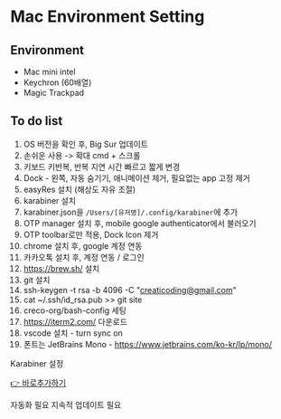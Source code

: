 # Mac Environment Setting

## Environment

- Mac mini intel
- Keychron (60배열)
- Magic Trackpad

## To do list

1. OS 버전을 확인 후, Big Sur 업데이트
2. 손쉬운 사용 -> 확대 cmd + 스크롤
3. 키보드 키반복, 반복 지연 시간 빠르고 짧게 변경
4. Dock - 왼쪽, 자동 숨기기, 애니메이션 제거, 필요없는 app 고정 제거
5. easyRes 설치 (해상도 자유 조절)
6. karabiner 설치
7. karabiner.json을 `/Users/[유저명]/.config/karabiner`에 추가
8. OTP manager 설치 후, mobile google authenticator에서 불러오기
9. OTP toolbar로만 적용, Dock Icon 제거
10. chrome 설치 후, google 계정 연동
11. 카카오톡 설치 후, 계정 연동 / 로그인
12. https://brew.sh/ 설치
13. git 설치
14. ssh-keygen -t rsa -b 4096 -C "creaticoding@gmail.com"
15. cat ~/.ssh/id_rsa.pub >> git site
16. creco-org/bash-config 세팅
17. https://iterm2.com/ 다운로드
18. vscode 설치 - turn sync on
19. 폰트는 JetBrains Mono - https://www.jetbrains.com/ko-kr/lp/mono/


Karabiner 설정

[👉 바로추가하기](karabiner://karabiner/assets/complex_modifications/import?url=https://creco-org.github.io/json-storage/karabiner/creco-config.json)

자동화 필요
지속적 업데이트 필요
